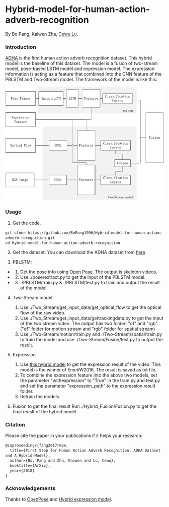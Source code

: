 # Hybrid-model-for-human-action-adverb-recognition
By Bo Pang, Kaiwen Zha, [Cewu Lu](https://cvsjtu.wordpress.com/).

### Introduction

[ADHA](http://mvig.sjtu.edu.cn/publications/adha/adha.html) is the first human action adverb recognition dataset. This hybrid model is the baseline of this dataset.
The model is a fusion of two-stream model, pose-based LSTM model and expression model. The expression information is acting as a feature that combined into the CNN feature of the PBLSTM and Two-Stream model.
The framework of the model is like this:

<p align="center">
<img src="https://github.com/BoPang1996/Hybrid-model-for-human-action-adverb-recognition/blob/master/images/Hybrid_model.jpg" alt="RMPE Framework" width="600px">
</p>


### Usage
1. Get the code.
  ```Shell
  git clone https://github.com/BoPang1996/Hybrid-model-for-human-action-adverb-recognition.git
  cd Hybrid-model-for-human-action-adverb-recognition
  ```
 
2. Get the dataset:
 You can download the ADHA dataset from [here](http://mvig.sjtu.edu.cn/publications/adha/download.html)

3. PBLSTM:
- 1) Get the pose info using [Open Pose](https://github.com/CMU-Perceptual-Computing-Lab/openpose). The output is skeleton videos.
- 2) Use ./pose/extract.py to get the input of the PBLSTM model.
- 3) ./PBLSTM/train.py & ./PBLSTM/test.py to train and output the result of the model.

4. Two-Stream model
    1) Use ./Two_Stream/get_input_data/get_optical_flow    to get the optical flow of the raw video.
    2) Use ./Two_Stream/get_input_data/gettrackingdata.py    to get the input of the two stream video. The output has two folder: "of" and "rgb".("of" folder for motion stream and "rgb" folder for spatial stream)
    3) Use ./Two-Stream/motion/train.py and ./Two-Stream/spatial/train.py to train the model and use ./Two-Stream/Fusion/test.py to output the result.
	
5. Expression
    1) Use [this hybrid model](https://github.com/lidian007/EmotiW2016) to get the expression result of the video. This model is the winner of EmotiW2016. The result is saved as txt file.
    2) To combine the expression feature into the above two models, set the parameter "withexpression" to "True" in the train.py and test.py and set the parameter "expression_path" to the expression result folder.
    3) Retrain the models.

6. Fusion to get the final result
    Run ./Hybrid_Fusion/Fusion.py to get the final reuslt of the hybrid model.


### Citation
Please cite the paper in your publications if it helps your research:    
  
    @inproceedings{fang2017rmpe,
      title={First Step for Human Action Adverb Recognition: ADHA Dataset and A Hybrid Model},
      author={Bo, Pang and Zha, Kaiwen and Lu, Cewu},
      booktitle={ArXiv},
      year={2018}
    }
      
### Acknowledgements

Thanks to [OpenPose](https://github.com/CMU-Perceptual-Computing-Lab/openpose) and [Hybrid expression model](https://github.com/lidian007/EmotiW2016).
